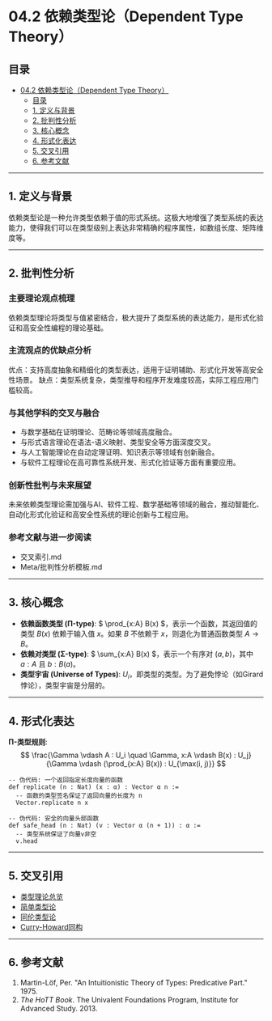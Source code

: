 # 04.2 依赖类型论（Dependent Type Theory）

## 目录

- [04.2 依赖类型论（Dependent Type Theory）](#042-依赖类型论dependent-type-theory)
  - [目录](#目录)
  - [1. 定义与背景](#1-定义与背景)
  - [2. 批判性分析](#2-批判性分析)
  - [3. 核心概念](#3-核心概念)
  - [4. 形式化表达](#4-形式化表达)
  - [5. 交叉引用](#5-交叉引用)
  - [6. 参考文献](#6-参考文献)

---

## 1. 定义与背景

依赖类型论是一种允许类型依赖于值的形式系统。这极大地增强了类型系统的表达能力，使得我们可以在类型级别上表达非常精确的程序属性，如数组长度、矩阵维度等。

---

## 2. 批判性分析

### 主要理论观点梳理
依赖类型理论将类型与值紧密结合，极大提升了类型系统的表达能力，是形式化验证和高安全性编程的理论基础。

### 主流观点的优缺点分析
优点：支持高度抽象和精细化的类型表达，适用于证明辅助、形式化开发等高安全性场景。
缺点：类型系统复杂，类型推导和程序开发难度较高，实际工程应用门槛较高。

### 与其他学科的交叉与融合
- 与数学基础在证明理论、范畴论等领域高度融合。
- 与形式语言理论在语法-语义映射、类型安全等方面深度交叉。
- 与人工智能理论在自动定理证明、知识表示等领域有创新融合。
- 与软件工程理论在高可靠性系统开发、形式化验证等方面有重要应用。

### 创新性批判与未来展望
未来依赖类型理论需加强与AI、软件工程、数学基础等领域的融合，推动智能化、自动化形式化验证和高安全性系统的理论创新与工程应用。

### 参考文献与进一步阅读
- 交叉索引.md
- Meta/批判性分析模板.md

---

## 3. 核心概念

- **依赖函数类型 (Π-type)**: $ \prod_{x:A} B(x) $，表示一个函数，其返回值的类型 $B(x)$ 依赖于输入值 $x$。如果 $B$ 不依赖于 $x$，则退化为普通函数类型 $A \to B$。
- **依赖对类型 (Σ-type)**: $ \sum_{x:A} B(x) $，表示一个有序对 $(a, b)$，其中 $a:A$ 且 $b:B(a)$。
- **类型宇宙 (Universe of Types)**: $U_i$，即类型的类型。为了避免悖论（如Girard悖论），类型宇宙是分层的。

---

## 4. 形式化表达

**Π-类型规则**:
$$
\frac{\Gamma \vdash A : U_i \quad \Gamma, x:A \vdash B(x) : U_j}{\Gamma \vdash (\prod_{x:A} B(x)) : U_{\max(i, j)}}
$$

```lean
-- 伪代码: 一个返回指定长度向量的函数
def replicate (n : Nat) (x : α) : Vector α n :=
  -- 函数的类型签名保证了返回向量的长度为 n
  Vector.replicate n x

-- 伪代码: 安全的向量头部函数
def safe_head (n : Nat) (v : Vector α (n + 1)) : α :=
  -- 类型系统保证了向量v非空
  v.head
```

---

## 5. 交叉引用

- [类型理论总览](README.md)
- [简单类型论](04.1_Simple_Type_Theory.md)
- [同伦类型论](04.3_Homotopy_Type_Theory.md)
- [Curry-Howard同构](04.5_Curry_Howard_Correspondence.md)

---

## 6. 参考文献

1. Martin-Löf, Per. "An Intuitionistic Theory of Types: Predicative Part." 1975.
2. *The HoTT Book*. The Univalent Foundations Program, Institute for Advanced Study. 2013.
